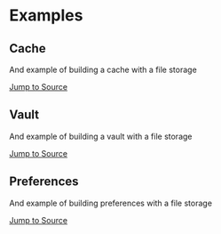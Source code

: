 # Examples

## Cache

And example of building a cache with a file storage

[Jump to Source](https://github.com/ivoleitao/stash/blob/develop/packages/stash_file/example/cache)

## Vault

And example of building a vault with a file storage

[Jump to Source](https://github.com/ivoleitao/stash/blob/develop/packages/stash_file/example/vault)

## Preferences

And example of building preferences with a file storage

[Jump to Source](https://github.com/ivoleitao/stash/blob/develop/packages/stash_file/example/preferences)